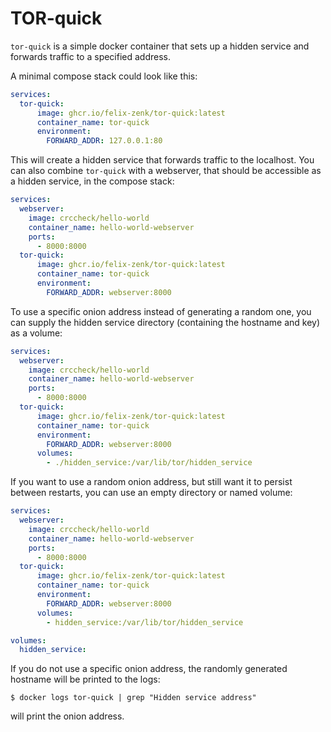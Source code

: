 TOR-quick
===

`tor-quick` is a simple docker container
that sets up a hidden service and forwards traffic to a specified address.

A minimal compose stack could look like this:

```yaml
services:
  tor-quick:
      image: ghcr.io/felix-zenk/tor-quick:latest
      container_name: tor-quick
      environment:
        FORWARD_ADDR: 127.0.0.1:80
```

This will create a hidden service that forwards traffic to the localhost.
You can also combine `tor-quick` with a webserver, that should be accessible as a hidden service,
in the compose stack:

```yaml
services:
  webserver:
    image: crccheck/hello-world
    container_name: hello-world-webserver
    ports:
      - 8000:8000
  tor-quick:
      image: ghcr.io/felix-zenk/tor-quick:latest
      container_name: tor-quick
      environment:
        FORWARD_ADDR: webserver:8000
```

To use a specific onion address instead of generating a random one,
you can supply the hidden service directory (containing the hostname and key) as a volume:

```yaml
services:
  webserver:
    image: crccheck/hello-world
    container_name: hello-world-webserver
    ports:
      - 8000:8000
  tor-quick:
      image: ghcr.io/felix-zenk/tor-quick:latest
      container_name: tor-quick
      environment:
        FORWARD_ADDR: webserver:8000
      volumes:
        - ./hidden_service:/var/lib/tor/hidden_service
```

If you want to use a random onion address, but still want it to persist between restarts,
you can use an empty directory or named volume:

```yaml
services:
  webserver:
    image: crccheck/hello-world
    container_name: hello-world-webserver
    ports:
      - 8000:8000
  tor-quick:
      image: ghcr.io/felix-zenk/tor-quick:latest
      container_name: tor-quick
      environment:
        FORWARD_ADDR: webserver:8000
      volumes:
        - hidden_service:/var/lib/tor/hidden_service

volumes:
  hidden_service:
```

If you do not use a specific onion address,
the randomly generated hostname will be printed to the logs:

```shell
$ docker logs tor-quick | grep "Hidden service address"
```

will print the onion address.
